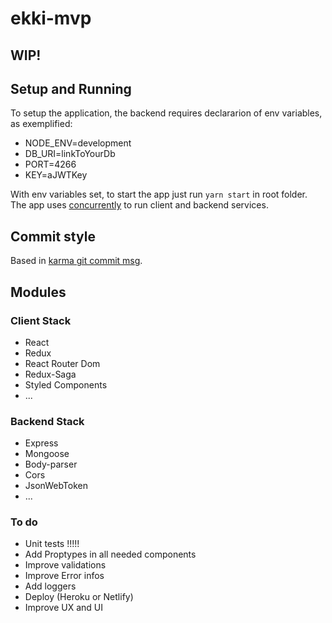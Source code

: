 # ekki-mvp
## WIP!

## Setup and Running
To setup the application, the backend requires declararion of env variables, as exemplified:

- NODE_ENV=development
- DB_URI=linkToYourDb
- PORT=4266
- KEY=aJWTKey

With env variables set, to start the app just run ```yarn start``` in root folder. The app uses [concurrently](https://github.com/kimmobrunfeldt/concurrently) to run client and backend services.

## Commit style

Based in [karma git commit msg](http://karma-runner.github.io/4.0/dev/git-commit-msg.html).

## Modules

### Client Stack
* React
* Redux
* React Router Dom
* Redux-Saga
* Styled Components
* ...

### Backend Stack
* Express
* Mongoose
* Body-parser
* Cors
* JsonWebToken
* ...

### To do

* Unit tests !!!!!
* Add Proptypes in all needed components
* Improve validations
* Improve Error infos
* Add loggers
* Deploy (Heroku or Netlify)
* Improve UX and UI
